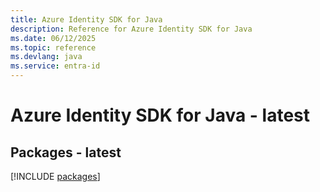 ```yaml
---
title: Azure Identity SDK for Java
description: Reference for Azure Identity SDK for Java
ms.date: 06/12/2025
ms.topic: reference
ms.devlang: java
ms.service: entra-id
---
```

# Azure Identity SDK for Java - latest
## Packages - latest
[!INCLUDE [packages](identity-index.md)]